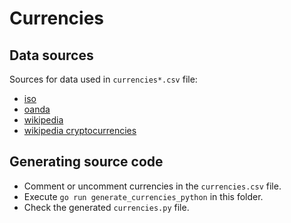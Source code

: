 # Currencies

## Data sources

Sources for data used in `currencies*.csv` file:

- [iso](https://www.currency-iso.org/en/home/tables/table-a1.html)
- [oanda](https://www1.oanda.com/currency/iso-currency-codes/)
- [wikipedia](https://en.wikipedia.org/wiki/ISO_4217)
- [wikipedia cryptocurrencies](https://en.wikipedia.org/wiki/List_of_cryptocurrencies)

## Generating source code

- Comment or uncomment currencies in the `currencies.csv` file.
- Execute `go run generate_currencies_python` in this folder.
- Check the generated `currencies.py` file.
